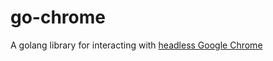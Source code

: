 # go-chrome
A golang library for interacting with [headless Google Chrome](https://developers.google.com/web/updates/2017/04/headless-chrome)

